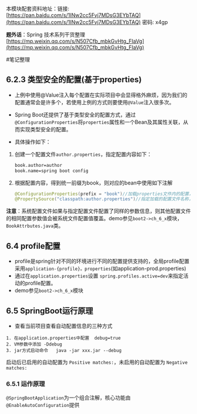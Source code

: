 本模块配套资料地址：链接: [https://pan.baidu.com/s/1INw2cc5Fvj7MDsG3EYbTAQ](https://pan.baidu.com/s/1INw2cc5Fvj7MDsG3EYbTAQ) 密码: x4gp

**题外话**：Spring 技术系列干货整理 [https://mp.weixin.qq.com/s/N507Cfb_mbkGvHtg_FIaVg](https://mp.weixin.qq.com/s/N507Cfb_mbkGvHtg_FIaVg)

#笔记整理

## 6.2.3 类型安全的配置(基于properties)
 * 上例中使用@Value注入每个配置在实际项目中会显得格外麻烦，因为我们的配置通常会是许多个，若使用上例的方式则要使用`@Value`注入很多次。
 * Spring Boot还提供了基于类型安全的配置方式，通过`@ConfigurationProperties`将`properties`属性和一个Bean及其属性关联，从而实现类型安全的配置。

 * 具体操作如下：
  1. 创建一个配置文件`author.properties`，指定配置内容如下：
  
     ```bash
     book.author=author
     book.name=spring boot config
     ```
  2. 根据配置内容，得到统一前缀为book，则对应的bean中使用如下注解

     ```java
     @ConfigurationProperties(prefix = "book")//加载properties文件内的配置，prefix指定配置的前缀
     @PropertySource("classpath:author.properties")//指定加载的配置文件名称，如果是在 application.properties 或者application.yml 中配置，则无需该注解进行加载。
     ```
  **注意**：系统配置文件如果与指定配置文件配置了同样的参数信息，则其他配置文件的相同配置参数值会被系统文件配置值覆盖。demo参见`boot2->ch_6_x`模块，`BookAttrbutes.java`类。
  
## 6.4 profile配置

 * profile是spring针对不同的环境进行不同的配置提供支持的，全局profile配置采用`application-{profile}。properties`(如application-prod.properties)
 * 通过在`application.properties`设置 `spring.profiles.active=dev`来指定活动的profile配置。
 * demo参见`boot2->ch_6_x`模块

 
## 6.5 SpringBoot运行原理

* 查看当前项目查看自动配置信息的三种方式
 
 ```
 1. 在application.properties中配置  debug=true
 2. VM参数中添加 -Ddebug
 3. jar方式启动命令   java -jar xxx.jar --debug
 ```
 
 启动后已启用的自动配置为 `Positive matches:`，未启用的自动配置为 `Negative matches:`
 
 ### 6.5.1 运作原理
 `@SpringBootApplication`为一个组合注解，核心功能由`@EnableAutoConfiguration`提供